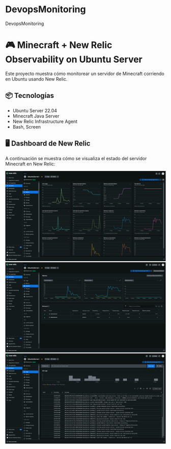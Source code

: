 # DevopsMonitoring
DevopsMonitoring
# 🎮 Minecraft + New Relic Observability on Ubuntu Server

Este proyecto muestra cómo monitorear un servidor de Minecraft corriendo en Ubuntu usando New Relic.

## 📦 Tecnologías

- Ubuntu Server 22.04
- Minecraft Java Server
- New Relic Infrastructure Agent
- Bash, Screen

## 🖥️ Dashboard de New Relic

A continuación se muestra cómo se visualiza el estado del servidor Minecraft en New Relic:

![Dashboard de ejemplo](screenshots/relic1.png)
![Dashboard de ejemplo](screenshots/relic2.png)
![Dashboard de ejemplo](screenshots/relic3.png)

